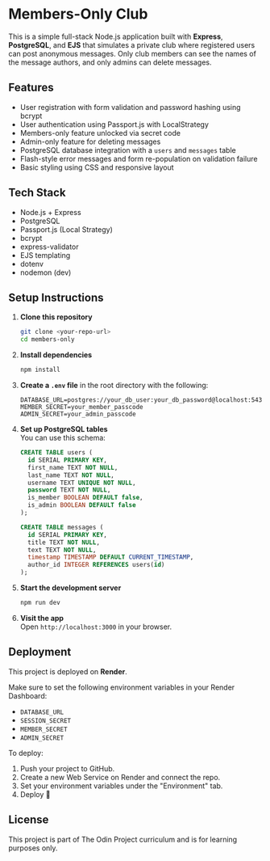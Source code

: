 # Members-Only Club

This is a simple full-stack Node.js application built with **Express**, **PostgreSQL**, and **EJS** that simulates a private club where registered users can post anonymous messages. Only club members can see the names of the message authors, and only admins can delete messages.

## Features

- User registration with form validation and password hashing using bcrypt
- User authentication using Passport.js with LocalStrategy
- Members-only feature unlocked via secret code
- Admin-only feature for deleting messages
- PostgreSQL database integration with a `users` and `messages` table
- Flash-style error messages and form re-population on validation failure
- Basic styling using CSS and responsive layout

## Tech Stack

- Node.js + Express
- PostgreSQL
- Passport.js (Local Strategy)
- bcrypt
- express-validator
- EJS templating
- dotenv
- nodemon (dev)

## Setup Instructions

1. **Clone this repository**

   ```bash
   git clone <your-repo-url>
   cd members-only
   ```

2. **Install dependencies**

   ```bash
   npm install
   ```

3. **Create a `.env` file** in the root directory with the following:

   ```env
   DATABASE_URL=postgres://your_db_user:your_db_password@localhost:5432/your_db_name
   MEMBER_SECRET=your_member_passcode
   ADMIN_SECRET=your_admin_passcode
   ```

4. **Set up PostgreSQL tables**  
   You can use this schema:

   ```sql
   CREATE TABLE users (
     id SERIAL PRIMARY KEY,
     first_name TEXT NOT NULL,
     last_name TEXT NOT NULL,
     username TEXT UNIQUE NOT NULL,
     password TEXT NOT NULL,
     is_member BOOLEAN DEFAULT false,
     is_admin BOOLEAN DEFAULT false
   );

   CREATE TABLE messages (
     id SERIAL PRIMARY KEY,
     title TEXT NOT NULL,
     text TEXT NOT NULL,
     timestamp TIMESTAMP DEFAULT CURRENT_TIMESTAMP,
     author_id INTEGER REFERENCES users(id)
   );
   ```

5. **Start the development server**

   ```bash
   npm run dev
   ```

6. **Visit the app**  
   Open `http://localhost:3000` in your browser.

## Deployment

This project is deployed on **Render**.

Make sure to set the following environment variables in your Render Dashboard:

- `DATABASE_URL`
- `SESSION_SECRET`
- `MEMBER_SECRET`
- `ADMIN_SECRET`

To deploy:

1. Push your project to GitHub.
2. Create a new Web Service on Render and connect the repo.
3. Set your environment variables under the "Environment" tab.
4. Deploy 🚀

## License

This project is part of The Odin Project curriculum and is for learning purposes only.
